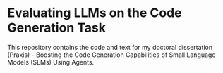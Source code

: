 # Evaluating LLMs on the Code Generation Task

This repository contains the code and text for my doctoral dissertation (Praxis) - Boosting the Code Generation Capabilities of Small Language Models (SLMs) Using Agents.